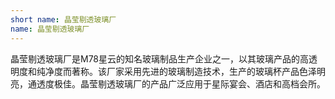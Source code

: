 ```yaml
---
short name: 晶莹剔透玻璃厂
name: 晶莹剔透玻璃厂
---
```

晶莹剔透玻璃厂是M78星云的知名玻璃制品生产企业之一，以其玻璃产品的高透明度和纯净度而著称。该厂家采用先进的玻璃制造技术，生产的玻璃杯产品色泽明亮，通透度极佳。晶莹剔透玻璃厂的产品广泛应用于星际宴会、酒店和高档会所。